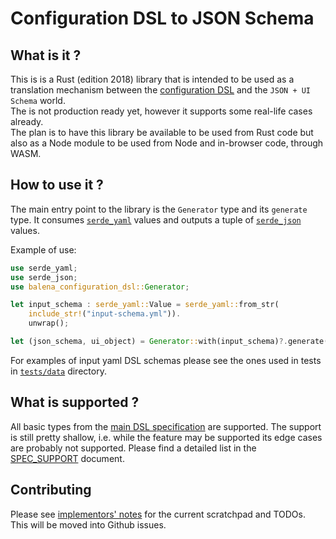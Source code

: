 # Configuration DSL to JSON Schema

## What is it ?

This is is a Rust (edition 2018) library that is intended to be used as a translation mechanism between the [configuration DSL](https://github.com/balena-io/balena/blob/832f5551127dd8e1e82fa082bea97fc4db81c3ce/specs/configuration-dsl.md) and the `JSON + UI Schema` world.  
The is not production ready yet, however it supports some real-life cases already.  
The plan is to have this library be available to be used from Rust code but also as a Node module to be used from Node and in-browser code, through WASM.

## How to use it ?

The main entry point to the library is the `Generator` type and its `generate` type.
It consumes [`serde_yaml`](https://crates.io/crates/serde_yaml) values and outputs a tuple of [`serde_json`](https://crates.io/crates/serde_json) values.

Example of use:
```rust
use serde_yaml;
use serde_json;
use balena_configuration_dsl::Generator;

let input_schema : serde_yaml::Value = serde_yaml::from_str(
    include_str!("input-schema.yml")).
    unwrap();

let (json_schema, ui_object) = Generator::with(input_schema)?.generate();
```

For examples of input yaml DSL schemas please see the ones used in tests in [`tests/data`](./tests/data) directory.


## What is supported ?

All basic types from the [main DSL specification](https://github.com/balena-io/balena/blob/832f5551127dd8e1e82fa082bea97fc4db81c3ce/specs/configuration-dsl.md) are supported.
The support is still pretty shallow, i.e. while the feature may be supported its edge cases are probably not supported.
Please find a detailed list in the [SPEC_SUPPORT](./SPEC_SUPPORT.md) document.

## Contributing

Please see [implementors' notes](./NOTES.md) for the current scratchpad and TODOs.  
This will be moved into Github issues.

